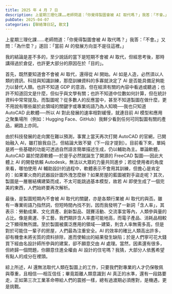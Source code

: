 ```yaml
---
title: 2025 年 4 月 7 日
description: 上星期三理化課……老師問道：「你覺得製圖會被 AI 取代嗎？」我答：「不會。」又問：「為什麼？」遂回：「當前 AI 的發展方向並不是往這裡。」我的結論是差不多的，至少說話的當下是短期不會被 AI 取代……
pubDate: 2025-04-07
categories: [聯絡簿日記, 散文]
---
```


上星期三理化課……老師問道：「你覺得製圖會被 AI 取代嗎？」我答：「不會。」又問：「為什麼？」遂回：「當前 AI 的發展方向並不是往這裡。」

我的結論是差不多的，至少說話的當下是短期不會被 AI 取代，但經思考後，那時講得過於倉促，也許更大部分的原因在於「目的」。

首先，既然要知道會不會被 AI 取代，還得從 AI 開始。AI 如是人造，必然須以人類的資訊、科技與知識訓練，那麼訓練資料的多寡就決定了 AI 是否能具備足夠能力以替代人類。也許不知道 GDP 的意涵，但在經濟有關的內容中看過或聽過；也許不知道回文是什麼，但似乎與文學有關；也許不知道中位數如何計算，但在統計資料中常常提及。而製圖呢？從多數人的反應當中，甚至不知道製圖在做什麼，更不用說有哪些屬於此領域的關鍵字或專業術語乃為人知曉──我也只知道 AutoCAD 此軟體──所以 AI 對此發展的速率相對緩慢，就連目前 AI 模型和應用之聚集場所（例如：Hugging Face、GitHub）我鮮少看到任何可同製圖有關的產品，網路上亦同。

由於科技發展的走向實在難以預測，事實上當天再次打開 AutoCAD 的官網，已開始融入 AI，雖打臉我自己，但結論大致不變（下一段才提到）。目前看下來，單純是將一些基礎的功能可透過自然語言簡單描述生成，仍以輔助為主。單論軟體，AutoCAD 屬於閉源軟體──於是乎必然就誕生了開源的 FreeCAD 製圖──因此大體上 AI 的開發依賴 Autodesk，無法以大眾的力量共同進步；若從使用者的角度來看，哪怕使用 AI 輔助設計的過程中，軟體表示不會用其訓練，但擔心是肯定的：如果軍火商的武器設計圖外洩怎麼辦？如果房屋的藍圖被對手盜走呢？其次，製圖是一層層結構建築而成，不太可能跳過基本模型，故若 AI 即使生成了一個完美的東西，人們始終要再次解析。

最後，是製圖短期內不會被 AI 取代的關鍵，亦是各類行業被 AI 取代的與否。雖有一專業術語乃指然詞，但短時間內找不到，因而我發明了一新詞「含人率」，其表示：勞動成果、文化資產、創新製品、競賽活動、交流事宜等內，人類參與量的占比。像是奧運、手工藝，我們期許含人率盡可能地高，而電子產品、消耗品相較之下顯得無所謂。至於製圖被廣泛應用的領域──建築，則含人率無需多高，但是對於可能住一輩子的房屋，人們最為注重安全。AI 的效率的確比人類高出許多，卻有機會未將劣質的資料排除，進而使輸出的結果發生缺陷；於是人們寧可花大錢買下經由名設計師所參與的建案，卻不願意交由 AI 處理。當然，因素還有很多，但終歸一個問題，你願意住進全權由 AI 設計的住宅嗎？我猜，大部分人依舊希望有點人的成分在裡頭。

綜上所述，AI 還無法取代人類在製圖上的工作，只要我們對專業的人才仍保敬佩與尊重，且相信──相互信任；畢竟距離人類意識到 AI 真正的水準，還有一段路要走，正如第三次工業革命帶給人們的震撼一樣，總有過渡期必須應對，是機遇，更是挑戰。
